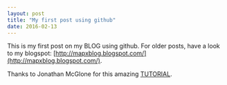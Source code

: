 ```yaml
---
layout: post
title: "My first post using github"
date: 2016-02-13
---
```

This is my first post on my BLOG using github. 
For older posts, have a look to my blogspot: [http://mapxblog.blogspot.com/](http://mapxblog.blogspot.com/). 

Thanks to Jonathan McGlone for this amazing [TUTORIAL](http://jmcglone.com/guides/github-pages/).
